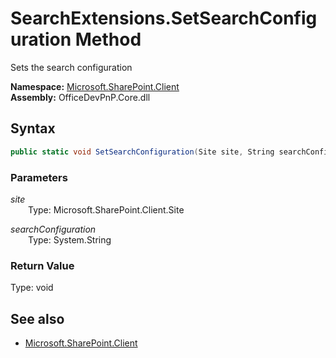 # SearchExtensions.SetSearchConfiguration Method  
Sets the search configuration  

**Namespace:** [Microsoft.SharePoint.Client](Microsoft.SharePoint.Client.md)  
**Assembly:** OfficeDevPnP.Core.dll  
## Syntax
```C#
public static void SetSearchConfiguration(Site site, String searchConfiguration)
```
### Parameters
*site*  
&emsp;&emsp;Type: Microsoft.SharePoint.Client.Site  

*searchConfiguration*  
&emsp;&emsp;Type: System.String  

### Return Value
Type: void  

## See also
- [Microsoft.SharePoint.Client](Microsoft.SharePoint.Client.md)
